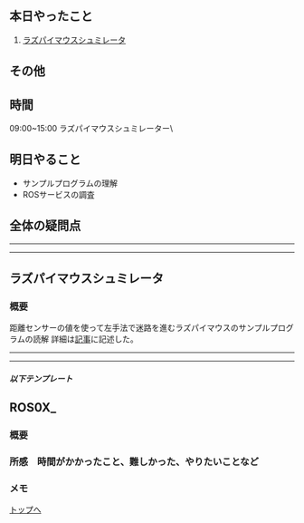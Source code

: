 ## 本日やったこと
1. [ラズパイマウスシュミレータ](#ラズパイマウスシュミレータ)

## その他

## 時間
09:00~15:00 ラズパイマウスシュミレーター\

## 明日やること
* サンプルプログラムの理解
* ROSサービスの調査

## 全体の疑問点

---
---

## ラズパイマウスシュミレータ
### 概要
距離センサーの値を使って左手法で迷路を進むラズパイマウスのサンプルプログラムの読解
詳細は[記事](../raspimouse_tutorial/05_move_raspi_using_kyori_sensor.md)に記述した。

---
---
##### 以下テンプレート
## ROS0X_
### 概要
<!-- 何をするもの、方法と結果を３行程度 -->

### 所感　時間がかかったこと、難しかった、やりたいことなど
<!-- 
[解決/未解決/所感/疑問/参考など]
[参考][記事名](URL)
 -->
### メモ

[トップへ](#本日やったこと)

<!--
```
プログラムを書く
```
-->